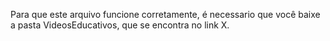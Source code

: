 Para que este arquivo funcione corretamente, é necessario que você baixe a pasta VideosEducativos, que se encontra no link X.